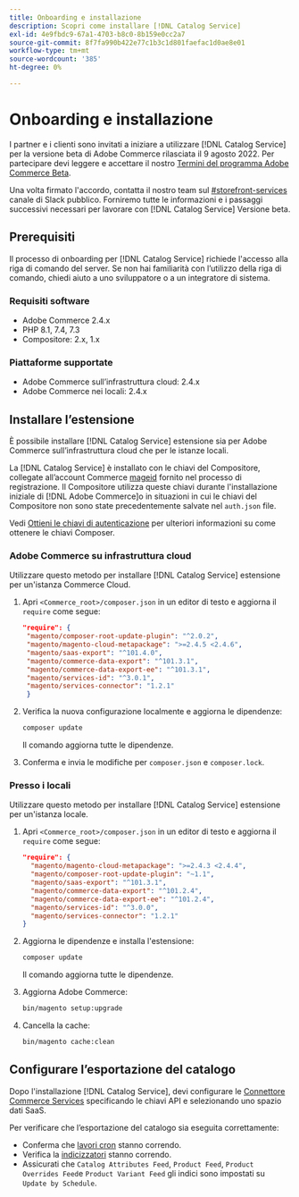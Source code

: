 ```yaml
---
title: Onboarding e installazione
description: Scopri come installare [!DNL Catalog Service]
exl-id: 4e9fbdc9-67a1-4703-b8c0-8b159e0cc2a7
source-git-commit: 8f7fa990b422e77c1b3c1d801faefac1d0ae8e01
workflow-type: tm+mt
source-wordcount: '385'
ht-degree: 0%

---
```


# Onboarding e installazione

I partner e i clienti sono invitati a iniziare a utilizzare [!DNL Catalog Service] per la versione beta di Adobe Commerce rilasciata il 9 agosto 2022. Per partecipare devi leggere e accettare il nostro [Termini del programma Adobe Commerce Beta](https://experiencecloudpanel.adobe.com/h/s/6eGskQlHvLSHztsNmKCWMy).

Una volta firmato l&#39;accordo, contatta il nostro team sul [#storefront-services](https://magentocommeng.slack.com/archives/C03HVPG8RS4) canale di Slack pubblico. Forniremo tutte le informazioni e i passaggi successivi necessari per lavorare con [!DNL Catalog Service] Versione beta.

## Prerequisiti

Il processo di onboarding per [!DNL Catalog Service] richiede l&#39;accesso alla riga di comando del server. Se non hai familiarità con l’utilizzo della riga di comando, chiedi aiuto a uno sviluppatore o a un integratore di sistema.

### Requisiti software

- Adobe Commerce 2.4.x
- PHP 8.1, 7.4, 7.3
- Compositore: 2.x, 1.x

### Piattaforme supportate

- Adobe Commerce sull’infrastruttura cloud: 2.4.x
- Adobe Commerce nei locali: 2.4.x

## Installare l’estensione

È possibile installare [!DNL Catalog Service] estensione sia per Adobe Commerce sull’infrastruttura cloud che per le istanze locali.

La [!DNL Catalog Service] è installato con le chiavi del Compositore, collegate all’account Commerce [mageid](https://developer.adobe.com/commerce/marketplace/guides/sellers/profile-personal/#field-descriptions) fornito nel processo di registrazione. Il Compositore utilizza queste chiavi durante l&#39;installazione iniziale di [!DNL Adobe Commerce]o in situazioni in cui le chiavi del Compositore non sono state precedentemente salvate nel `auth.json` file.

Vedi [Ottieni le chiavi di autenticazione](https://devdocs.magento.com/guides/v2.4/install-gde/prereq/connect-auth.html) per ulteriori informazioni su come ottenere le chiavi Composer.

### Adobe Commerce su infrastruttura cloud

Utilizzare questo metodo per installare [!DNL Catalog Service] estensione per un&#39;istanza Commerce Cloud.

1. Apri `<Commerce_root>/composer.json` in un editor di testo e aggiorna il `require` come segue:

   ```json
   "require": {
    "magento/composer-root-update-plugin": "^2.0.2",
    "magento/magento-cloud-metapackage": ">=2.4.5 <2.4.6",
    "magento/saas-export": "^101.4.0",
    "magento/commerce-data-export": "^101.3.1",
    "magento/commerce-data-export-ee": "^101.3.1",
    "magento/services-id": "^3.0.1",
    "magento/services-connector": "1.2.1"
    }
   ```

   <!-- What if the customer already has other services installed, and some of these lines are already present? Do they need to delete the duplications? What if the version numbers are different? -->

1. Verifica la nuova configurazione localmente e aggiorna le dipendenze:

   ```bash
   composer update
   ```

   Il comando aggiorna tutte le dipendenze.

1. Conferma e invia le modifiche per `composer.json` e `composer.lock`.

### Presso i locali

Utilizzare questo metodo per installare [!DNL Catalog Service] estensione per un&#39;istanza locale.

1. Apri `<Commerce_root>/composer.json` in un editor di testo e aggiorna il `require` come segue:

   ```json
   "require": {
     "magento/magento-cloud-metapackage": ">=2.4.3 <2.4.4",
     "magento/composer-root-update-plugin": "~1.1",
     "magento/saas-export": "^101.3.1",
     "magento/commerce-data-export": "^101.2.4",    
     "magento/commerce-data-export-ee": "^101.2.4",
     "magento/services-id": "^3.0.0",
     "magento/services-connector": "1.2.1"
   }
   ```

1. Aggiorna le dipendenze e installa l&#39;estensione:

   ```bash
   composer update
   ```

   Il comando aggiorna tutte le dipendenze.

1. Aggiorna Adobe Commerce:

   ```bash
   bin/magento setup:upgrade
   ```

1. Cancella la cache:

   ```bash
   bin/magento cache:clean
   ```

## Configurare l’esportazione del catalogo

Dopo l&#39;installazione [!DNL Catalog Service], devi configurare le [Connettore Commerce Services](../landing/saas.md) specificando le chiavi API e selezionando uno spazio dati SaaS.

Per verificare che l’esportazione del catalogo sia eseguita correttamente:

- Conferma che [lavori cron](https://experienceleague.adobe.com/docs/commerce-operations/configuration-guide/cli/configure-cron-jobs.html) stanno correndo.
- Verifica la [indicizzatori](https://experienceleague.adobe.com/docs/commerce-operations/configuration-guide/cli/manage-indexers.html) stanno correndo.
- Assicurati che `Catalog Attributes Feed`, `Product Feed`, `Product Overrides Feed`e `Product Variant Feed` gli indici sono impostati su `Update by Schedule`.
